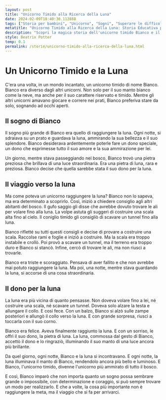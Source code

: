 ```yaml
---
layout: post
title: "Unicorno Timido alla Ricerca della Luna"
date: 2024-02-09T18:40:30.112888
tags: ["Storia per bambini", "Unicorno", "Sogni", "Superare le difficoltà"]
metatitle: "Unicorno Timido alla Ricerca della Luna: Storia Educativa per Bambini | Miglior Racconto per l'Infanzia"
description: "Scopri la magica storia dell'unicorno timido Bianco e il suo viaggio per raggiungere la luna. Un racconto incantato che insegna l'importanza della determinazione e del coraggio nel perseguire i propri sogni. Perfetto per stimolare l'immaginazione dei bambini e insegnare loro valori importanti."
style: Beatrix Potter
temp: 0.1
permalink: /storie/unicorno-timido-alla-ricerca-della-luna.html
---
```

# Un Unicorno Timido e la Luna

C'era una volta, in un mondo incantato, un unicorno timido di nome Bianco. Bianco era diverso dagli altri unicorni. Non solo per il suo manto bianco come la neve, ma anche per il suo carattere riservato e timido. Mentre gli altri unicorni amavano giocare e correre nei prati, Bianco preferiva stare da solo, sognando ad occhi aperti.

## Il sogno di Bianco

Il sogno più grande di Bianco era quello di raggiungere la luna. Ogni notte, si sdraiava su un prato e guardava la luna, ammirando la sua bellezza e il suo splendore. Bianco desiderava ardentemente poterle fare un dono speciale, un dono che esprimesse tutto il suo amore e la sua ammirazione per lei.

Un giorno, mentre stava passeggiando nel bosco, Bianco trovò una pietra preziosa che brillava di una luce straordinaria. Era una pietra di luna, rara e preziosa. Bianco decise che quella sarebbe stata il suo dono per la luna.

## Il viaggio verso la luna

Ma come poteva un unicorno raggiungere la luna? Bianco non lo sapeva, ma era determinato a scoprirlo. Così, iniziò a chiedere consiglio agli altri abitanti del bosco. Il gufo saggio gli disse che avrebbe dovuto trovare le ali per volare fino alla luna. La volpe astuta gli suggerì di costruire una scala alta fino al cielo. Il coniglio timido gli consigliò di scavare un tunnel fino alla luna.

Bianco rifletté su tutti questi consigli e decise di provare a costruire una scala. Raccolse rami e foglie e iniziò a costruire. Ma la scala era troppo instabile e crollò. Poi provò a scavare un tunnel, ma il terreno era troppo duro e Bianco si stancò. Infine, cercò di trovare le ali, ma non riuscì a trovarle.

Bianco era triste e scoraggiato. Pensava di aver fallito e che non avrebbe mai potuto raggiungere la luna. Ma poi, una notte, mentre stava guardando la luna, si accorse di una cosa straordinaria.

## Il dono per la luna

La luna era più vicina di quanto pensasse. Non doveva volare fino a lei, né costruire una scala, né scavare un tunnel. Doveva solo alzare la testa e allungare il collo. E così fece. Con un balzo, Bianco si alzò sulle zampe posteriori e allungò il collo verso la luna. E con grande sorpresa, riuscì a toccarla con il suo corno.

Bianco era felice. Aveva finalmente raggiunto la luna. E con un sorriso, le offrì il suo dono, la pietra di luna. La luna, commossa dal gesto di Bianco, accettò il dono e lo ringraziò, illuminando il suo manto di una luce ancora più brillante.

Da quel giorno, ogni notte, Bianco e la luna si incontravano. E ogni notte, la luna illuminava il manto di Bianco, rendendolo ancora più bello e luminoso. E Bianco, l'unicorno timido, divenne l'unicorno più ammirato di tutto il bosco.

E così, Bianco imparò che non importa quanto un sogno possa sembrare grande o impossibile, con determinazione e coraggio, si può sempre trovare un modo per realizzarlo. E che a volte, la cosa più importante non è raggiungere la meta, ma il viaggio che si fa per arrivarci.

        
